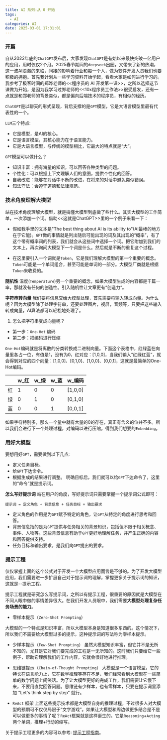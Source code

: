 ```yaml
---
title: AI 系列:从 0 开始
tags:
  - AI
categories: AI
date: 2025-03-01 17:31:01
---
```


### 开篇

自从2022年底的`ChatGPT`发布后，大家发现`ChatGPT`是有始以来最快突破一亿用户的应用，用时仅仅2个月。2025春节期间的`deepseek`出圈，又带来了新的热潮，这一波AI浪潮的来临，间接的影响着行业和每一个人，做为软件开发人员我们也要积极的拥抱。首先我计划从一些学习资料开始学起，看看大家是如何进行学习的。我参考了极客时间的郑晔老师的<<程序员的 AI 开发第一课>>，之所以选择这节课做为开始，是因为我学习过郑老师的<<10x程序员工作法>>很受启发，还有一点就是和郑老师的背景类似，都是偏向后端技术的程序员，有相似的经历。

`ChatGPT`是以聊天的形式呈现，背后支撑的是`GPT`模型，它是大语言模型里最有代表性的一个。

  `LLM`三个特点:
  - 它是模型，是AI的核心。
  - 它是语言模型，其核心能力在于语言能力。
  - 它是大语言模型，与传统的模型相比，它最大的特点就是“大”。

  `GPT`模型可以做什么？
  - 知识丰富：拥有海量的知识，可以回答各种类型的问题。
  - 个性化：可以根据上下文理解人们的意图，提供个性化的回答。
  - 自我改进：能够在对话中不断的改进，在将来的对话中避免类似错误。
  - 知法守法：会遵守道德和法律规范。

### 技术角度理解大模型

站在技术角度理解大模型，就是搞懂大模型到底做了些什么。其实大模型的工作简单，一次添加一个词。借助<<这就是ChatGPT>>里的一个例子来看一下：

  - 假如我手里的文本是"The best thing about AI is its ability to"(AI最棒的地方在于它能)。`GPT`做的事情就是列出随后可能出现的词及其出现的“概率”，有了这个带有概率词的列表，我们就会从这些词中选择一个词。把它附加到我们的文本上，再次询问大模型下一个词是什么。然后就是不断的重复这个过程。

  - 在这里要引入一个词就是`Token`，它是我们理解大模型的第一个重要的概念。`Token`可能是一个单词组合，甚至可能是单词的一部分。大模型厂商就是根据`Token`来收费的。

**随机性**
温度(`Temperature`)另一个重要的概念，如果大模型生成的内容都是千篇一率，那就没有任何的创造性。引入随机性让文章更有“创造力“。

**字符串转向量**
我们要将信息交给大模型处理，首先需要将输入转成向量。为什么呢？因为大模型除了处理字符串，还要处理图片，视屏，音频等，只要把这些输入转成向量，AI算法都可以轻松地处理了。

1. 怎么把字符串变成向量呢？

- 第一步：`One-Hot` 编码
- 第二步：把编码进行压缩

`One-Hot`编码就是将离散的分类转换成二进制向量。下面这个表格中，红绿蓝在向量里各占一位，有值是1，没有为0，红对应：[1,0,0]，当我们输入“红绿红蓝“，就会得到对应的四个向量：[1,0,0]、[0,1,0]、[1,0,0]、[0,0,1]，这就是最简单的One-Hot编码。

||w_红|w_绿|w_蓝|w_编码|
| --- | --- | --- | --- | --- |
|红| 1 | 0 | 0 | [1,0,0]|
|绿| 0 | 1 | 0 | [0,1,0]|
|蓝| 0 | 0 | 1 | [0,0,1]|

如果字符特别多，那么一个量中就有大量的0的存在，真正有含义的位并不多。所以我们会进行下一个处理过程，对编码以进行压缩，得到我们想要的`Embedding`。

### 用好大模型

要想用好`GPT`，需要做到以下几点:
- 定义任务目标。
- 给`GPT`下达命令。
- 根据生成的结果进行调整。
明确目标后，我们就可以给`GPT`下达命令了，这里的“命令”就是提示词。

**怎么写好提示词**
站在用户的角度，写好提示词只需要掌握一个提示词公式即可：

    提示词 = 定义角色 + 背景信息 + 任务目标 + 输出要求

- 定义角色的作用是为`GPT`赋予特定的角色，让`GPT`从特定的角度进行思考和回答。
- 背景信息指的是为`GPT`提供与任务相关的背景知识，包括但不限于相关概念、事件、人物等。这些背景信息有助于`GPT`更好地理解任务，并产生正确的内容和回答提供支持。
- 任务目标和输出要求，是我们向`GPT`提出的要求。

### 提示工程

仅仅掌握上面的这个公式对于开发一个大模型应用而言是不够的。为了开发大模型应用，我们需要进一步扩展自己对于提示词的理解，掌握更多关于提示词的知识，这就是--提示工程。

提示工程就是研究怎么写提示词，之所以有提示工程，很重要的原因就是大模型在不同人眼中做的事情差异很大。在我们开发人员眼中，我们需要**大模型处理复杂任务场景的能力**。

- 零样本提示（`Zero-Shot Prompting`）

大模型的一个特点是知识丰富，所以大模型本身是知道很多东西的。这个情况下，所以我们不需要给大模型过多的提示，这种提示词的写法称为零样本提示。

- 少样本提示（`Few-Shot Prompting`）
虽然大模型知识丰富，但它并不是无所不知的，尤其是它对我们要完成的工程是一无所知的。这时我们只要给它一些例子，帮助它理解我们的工作内容，它就会很好地进行推理。

- 思维链提示（`Chain-of-Thought Prompting`）
大模型是一个语言模型，它的特长在语言能力上，它在数学推理等存在不足，我们经常看到大模型在一些简单的数学问题上闹笑话。为了让大模型更好的完成工作，我们需要让它慢下来，不要用直觉回答问题。思维链有少样本，也有零样本，只要在提示词里添加 "Let's think step by step" 就行。

- `ReAct` 框架
上面这些提示技术都是大模型自身的推理过程，不过很多人对大模型的预期可不仅仅局限于“文字游戏”。如果让大模型和周边做更多结合是不是可以做更多的事情了呢？`ReAct`框架就是这样诞生的。它是`Reasoning`+`Acting`两个单词，推理+行动的缩写。

关于提示工程更多的内容可以参考: [提示工程指南](https://www.promptingguide.ai/zh)。